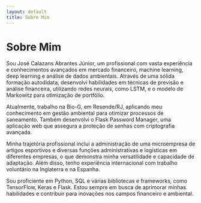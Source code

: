 ```yaml
---
layout: default
title: Sobre Mim
---
```


# Sobre Mim

Sou José Calazans Abrantes Júnior, um profissional com vasta experiência e conhecimentos avançados em mercado financeiro, machine learning, deep learning e análise de dados ambientais. Através de uma sólida formação autodidata, desenvolvi habilidades em técnicas de previsão e análise financeira, utilizando redes neurais, como LSTM, e o modelo de Markowitz para otimização de portfólio.

Atualmente, trabalho na Bio-G, em Resende/RJ, aplicando meu conhecimento em gestão ambiental para otimizar processos de saneamento. Também desenvolvi o Flask Password Manager, uma aplicação web que assegura a proteção de senhas com criptografia avançada.

Minha trajetória profissional inclui a administração de uma microempresa de artigos esportivos e diversas funções administrativas e logísticas em diferentes empresas, o que demonstra minha versatilidade e capacidade de adaptação. Além disso, tenho experiência internacional com trabalho voluntário na Inglaterra e na Espanha.

Sou proficiente em Python, SQL e várias bibliotecas e frameworks, como TensorFlow, Keras e Flask. Estou sempre em busca de aprimorar minhas habilidades e contribuir para inovações nos campos financeiro e ambiental.